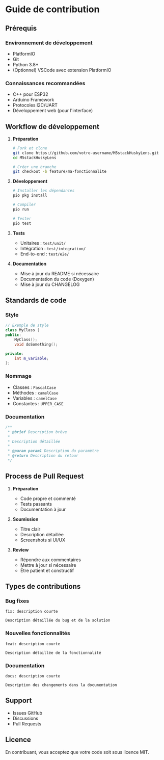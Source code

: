 # Guide de contribution

## Prérequis

### Environnement de développement
- PlatformIO
- Git
- Python 3.8+
- (Optionnel) VSCode avec extension PlatformIO

### Connaissances recommandées
- C++ pour ESP32
- Arduino Framework
- Protocoles I2C/UART
- Développement web (pour l'interface)

## Workflow de développement

1. **Préparation**
   ```bash
   # Fork et clone
   git clone https://github.com/votre-username/M5stackHuskyLens.git
   cd M5stackHuskyLens
   
   # Créer une branche
   git checkout -b feature/ma-fonctionnalite
   ```

2. **Développement**
   ```bash
   # Installer les dépendances
   pio pkg install
   
   # Compiler
   pio run
   
   # Tester
   pio test
   ```

3. **Tests**
   - Unitaires : `test/unit/`
   - Intégration : `test/integration/`
   - End-to-end : `test/e2e/`

4. **Documentation**
   - Mise à jour du README si nécessaire
   - Documentation du code (Doxygen)
   - Mise à jour du CHANGELOG

## Standards de code

### Style
```cpp
// Exemple de style
class MyClass {
public:
    MyClass();
    void doSomething();

private:
    int m_variable;
};
```

### Nommage
- Classes : `PascalCase`
- Méthodes : `camelCase`
- Variables : `camelCase`
- Constantes : `UPPER_CASE`

### Documentation
```cpp
/**
 * @brief Description brève
 * 
 * Description détaillée
 * 
 * @param param1 Description du paramètre
 * @return Description du retour
 */
```

## Process de Pull Request

1. **Préparation**
   - Code propre et commenté
   - Tests passants
   - Documentation à jour

2. **Soumission**
   - Titre clair
   - Description détaillée
   - Screenshots si UI/UX

3. **Review**
   - Répondre aux commentaires
   - Mettre à jour si nécessaire
   - Être patient et constructif

## Types de contributions

### Bug fixes
```
fix: description courte

Description détaillée du bug et de la solution
```

### Nouvelles fonctionnalités
```
feat: description courte

Description détaillée de la fonctionnalité
```

### Documentation
```
docs: description courte

Description des changements dans la documentation
```

## Support

- Issues GitHub
- Discussions
- Pull Requests

## Licence

En contribuant, vous acceptez que votre code soit sous licence MIT.